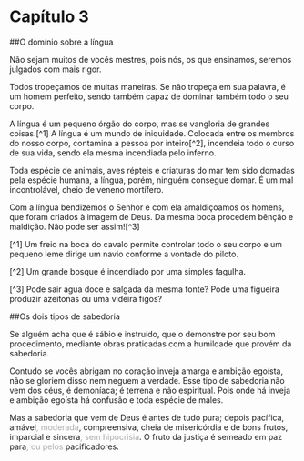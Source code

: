 # Capítulo 3

##O domínio sobre a língua

Não sejam muitos de vocês mestres, pois nós, os que ensinamos, seremos julgados com mais rigor.

Todos tropeçamos de muitas maneiras. Se não tropeça em sua palavra, é um homem perfeito, sendo também capaz de dominar também todo o seu corpo.

A língua é um pequeno órgão do corpo, mas se vangloria de grandes coisas.[^1] A língua é um mundo de iniquidade. Colocada entre os membros do nosso corpo, contamina a pessoa por inteiro[^2], incendeia todo o curso de sua vida, sendo ela mesma incendiada pelo inferno.

Toda espécie de animais, aves répteis e criaturas do mar tem sido domadas pela espécie humana, a língua, porém, ninguém consegue domar. É um mal incontrolável, cheio de veneno mortífero.

Com a língua bendizemos o Senhor e com ela amaldiçoamos os homens, que foram criados à imagem de Deus. Da mesma boca procedem bênção e maldição. Não pode ser assim![^3]

[^1] Um freio na boca do cavalo permite controlar todo o seu corpo e um pequeno leme dirige um navio conforme a vontade do piloto.

[^2] Um grande bosque é incendiado por uma simples fagulha.

[^3] Pode sair água doce e salgada da mesma fonte? Pode uma figueira produzir azeitonas ou uma videira figos?

##Os dois tipos de sabedoria

Se alguém acha que é sábio e instruído, que o demonstre por seu bom procedimento, mediante obras praticadas com a humildade que provém da sabedoria.

Contudo se vocês abrigam no coração inveja amarga e ambição egoísta, não se gloriem disso nem neguem a verdade. Esse tipo de sabedoria não vem dos céus, é demoníaca; é terrena e não espiritual. Pois onde há inveja e ambição egoísta há confusão e toda espécie de males.

Mas a sabedoria que vem de Deus é antes de tudo pura; depois pacífica, amável<font color="darkgray">, moderada</font>, compreensiva, cheia de misericórdia e de bons frutos, imparcial e sincera<font color="darkgray">, sem hipocrisia</font>. O fruto da justiça é semeado em paz para<font color="darkgray">, ou pelos</font> pacificadores.